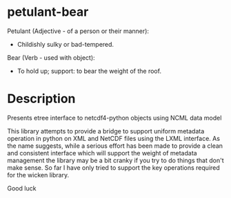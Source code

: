 petulant-bear
=============

Petulant (Adjective - of a person or their manner): 
* Childishly sulky or bad-tempered.

Bear (Verb  - used with object):
* To hold up; support: to bear the weight of the roof.

Description
===========
Presents etree interface to netcdf4-python objects using NCML data model


This library attempts to provide a bridge to support uniform metadata operation in python on XML and NetCDF files using the LXML interface. As the name suggests, while a serious effort has been made to provide a clean and consistent interface which will support the weight of metadata management the library may be a bit cranky if you try to do things that don't make sense. So far I have only tried to support the key operations required for the wicken library.

Good luck
